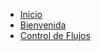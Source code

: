 * [Inicio](README.md)
* [Bienvenida](/01-intro/01-introduction/00-welcome-and-orientation.md)
* [Control de Flujos](/01-intro/03-control-flow/00-opening.md)
